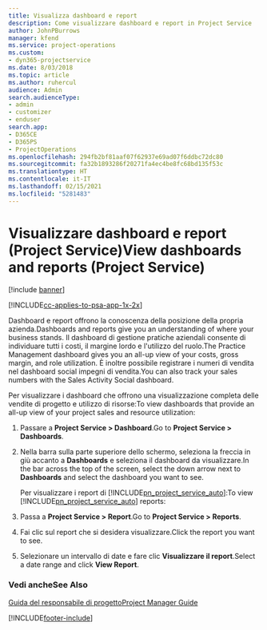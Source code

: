 ```yaml
---
title: Visualizza dashboard e report
description: Come visualizzare dashboard e report in Project Service
author: JohnPBurrows
manager: kfend
ms.service: project-operations
ms.custom:
- dyn365-projectservice
ms.date: 8/03/2018
ms.topic: article
ms.author: ruhercul
audience: Admin
search.audienceType:
- admin
- customizer
- enduser
search.app:
- D365CE
- D365PS
- ProjectOperations
ms.openlocfilehash: 294fb2bf81aaf07f62937e69ad07f6ddbc72dc80
ms.sourcegitcommit: fa32b1893286f20271fa4ec4be8fc68bd135f53c
ms.translationtype: HT
ms.contentlocale: it-IT
ms.lasthandoff: 02/15/2021
ms.locfileid: "5281483"
---
```

# <a name="view-dashboards-and-reports-project-service"></a><span data-ttu-id="71881-103">Visualizzare dashboard e report (Project Service)</span><span class="sxs-lookup"><span data-stu-id="71881-103">View dashboards and reports (Project Service)</span></span>

[!include [banner](../includes/psa-now-project-operations.md)]

[!INCLUDE[cc-applies-to-psa-app-1x-2x](../includes/cc-applies-to-psa-app-1x-2x.md)]

<span data-ttu-id="71881-104">Dashboard e report offrono la conoscenza della posizione della propria azienda.</span><span class="sxs-lookup"><span data-stu-id="71881-104">Dashboards and reports give you an understanding of where your business stands.</span></span> <span data-ttu-id="71881-105">Il dashboard di gestione pratiche aziendali consente di individuare tutti i costi, il margine lordo e l'utilizzo del ruolo.</span><span class="sxs-lookup"><span data-stu-id="71881-105">The Practice Management dashboard gives you an all-up view of your costs, gross margin, and role utilization.</span></span> <span data-ttu-id="71881-106">È inoltre possibile registrare i numeri di vendita nel dashboard social impegni di vendita.</span><span class="sxs-lookup"><span data-stu-id="71881-106">You can also track your sales numbers with the Sales Activity Social dashboard.</span></span>  
  
 <span data-ttu-id="71881-107">Per visualizzare i dashboard che offrono una visualizzazione completa delle vendite di progetto e utilizzo di risorse:</span><span class="sxs-lookup"><span data-stu-id="71881-107">To view dashboards that provide an all-up view of your project sales and resource utilization:</span></span>  
  
1. <span data-ttu-id="71881-108">Passare a **Project Service > Dashboard**.</span><span class="sxs-lookup"><span data-stu-id="71881-108">Go to **Project Service > Dashboards**.</span></span>  
  
2. <span data-ttu-id="71881-109">Nella barra sulla parte superiore dello schermo, seleziona la freccia in giù accanto a **Dashboards** e seleziona il dashboard da visualizzare.</span><span class="sxs-lookup"><span data-stu-id="71881-109">In the bar across the top of the screen, select the down arrow next to **Dashboards** and select the dashboard you want to see.</span></span>  
  
   <span data-ttu-id="71881-110">Per visualizzare i report di [!INCLUDE[pn_project_service_auto](../includes/pn-project-service-auto.md)]:</span><span class="sxs-lookup"><span data-stu-id="71881-110">To view [!INCLUDE[pn_project_service_auto](../includes/pn-project-service-auto.md)] reports:</span></span>  
  
3. <span data-ttu-id="71881-111">Passa a **Project Service > Report**.</span><span class="sxs-lookup"><span data-stu-id="71881-111">Go to **Project Service > Reports**.</span></span>  
  
4. <span data-ttu-id="71881-112">Fai clic sul report che si desidera visualizzare.</span><span class="sxs-lookup"><span data-stu-id="71881-112">Click the report you want to see.</span></span>  
  
5. <span data-ttu-id="71881-113">Selezionare un intervallo di date e fare clic **Visualizzare il report**.</span><span class="sxs-lookup"><span data-stu-id="71881-113">Select a date range and click **View Report**.</span></span>  
  
### <a name="see-also"></a><span data-ttu-id="71881-114">Vedi anche</span><span class="sxs-lookup"><span data-stu-id="71881-114">See Also</span></span>  
 [<span data-ttu-id="71881-115">Guida del responsabile di progetto</span><span class="sxs-lookup"><span data-stu-id="71881-115">Project Manager Guide</span></span>](../psa/project-manager-guide.md)


[!INCLUDE[footer-include](../includes/footer-banner.md)]